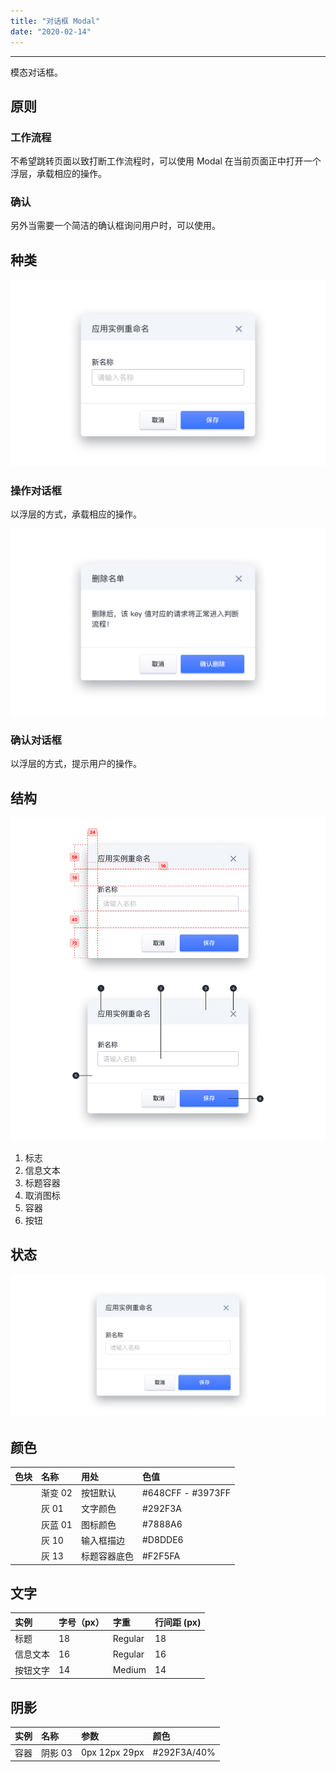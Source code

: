 ```yaml
---
title: "对话框 Modal"
date: "2020-02-14"
---
```


---

模态对话框。

## 原则

### 工作流程

不希望跳转页面以致打断工作流程时，可以使用 Modal 在当前页面正中打开一个浮层，承载相应的操作。

### 确认

另外当需要一个简洁的确认框询问用户时，可以使用。

## 种类

![modal-1](modal-1.jpg)

### 操作对话框

以浮层的方式，承载相应的操作。

![modal-2](modal-2.jpg)

### 确认对话框

以浮层的方式，提示用户的操作。

## 结构

![modal-3](modal-3.jpg)

1. 标志
2. 信息文本
3. 标题容器
4. 取消图标
5. 容器
6. 按钮

## 状态

![modal-4](modal-4.jpg)

## 颜色

| 色块                                                                                                    | 名称    | 用处         | 色值              |
| :------------------------------------------------------------------------------------------------------ | :------ | :----------- | :---------------- |
| <span class="colorBlock" style="background: linear-gradient(180deg, #648CFF 0%, #3973FF 100%);"></span> | 渐变 02 | 按钮默认     | #648CFF - #3973FF |
| <span class="colorBlock" style="background-color: #292F3A;"></span>                                     | 灰 01   | 文字颜色     | #292F3A           |
| <span class="colorBlock" style="background-color: #7888A6;"></span>                                     | 灰蓝 01 | 图标颜色     | #7888A6           |
| <span class="colorBlock" style="background-color: #D8DDE6;"></span>                                     | 灰 10   | 输入框描边   | #D8DDE6           |
| <span class="colorBlock" style="background-color: #F2F5FA;"></span>                                     | 灰 13   | 标题容器底色 | #F2F5FA           |

## 文字

| 实例     | 字号（px） | 字重    | 行间距 (px) |
| :------- | :--------- | :------ | :---------- |
| 标题     | 18         | Regular | 18          |
| 信息文本 | 16         | Regular | 16          |
| 按钮文字 | 14         | Medium  | 14          |

## 阴影

| 实例 | 名称    | 参数          | 颜色        |
| :--- | :------ | :------------ | :---------- |
| 容器 | 阴影 03 | 0px 12px 29px | #292F3A/40% |
